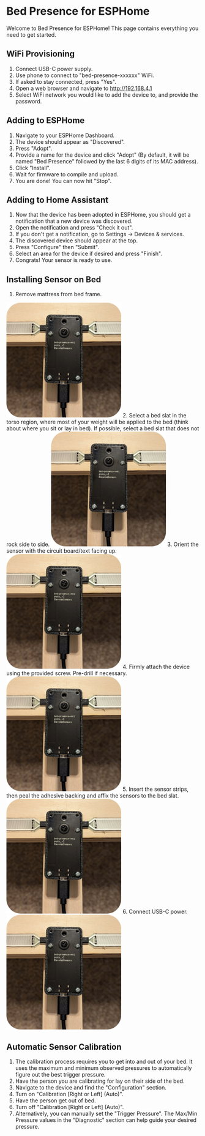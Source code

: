 # Bed Presence for ESPHome

Welcome to Bed Presence for ESPHome! This page contains everything you need to get started.

## WiFi Provisioning

1. Connect USB-C power supply.
2. Use phone to connect to "bed-presence-xxxxxx" WiFi.
3. If asked to stay connected, press "Yes".
4. Open a web browser and navigate to http://192.168.4.1
5. Select WiFi network you would like to add the device to, and provide the password.

## Adding to ESPHome

1. Navigate to your ESPHome Dashboard.
2. The device should appear as "Discovered".
3. Press "Adopt".
4. Provide a name for the device and click "Adopt" (By default, it will be named "Bed Presence" followed by the last 6 digits of its MAC address).
5. Click "Install".
6. Wait for firmware to compile and upload.
7. You are done! You can now hit "Stop".

## Adding to Home Assistant

1. Now that the device has been adopted in ESPHome, you should get a notification that a new device was discovered.
2. Open the notification and press "Check it out".
3. If you don't get a notification, go to Settings -> Devices & services.
4. The discovered device should appear at the top.
5. Press "Configure" then "Submit".
6. Select an area for the device if desired and press "Finish".
7. Congrats! Your sensor is ready to use.

## Installing Sensor on Bed

1. Remove mattress from bed frame.
  <img src="/assets/images/bed-presence.png" width="300">
2. Select a bed slat in the torso region, where most of your weight will be applied to the bed (think about where you sit or lay in bed). If possible, select a bed slat that does not rock side to side.
  <img src="/assets/images/bed-presence.png" width="300">
3. Orient the sensor with the circuit board/text facing up.
  <img src="/assets/images/bed-presence.png" width="300">
4. Firmly attach the device using the provided screw. Pre-drill if necessary.
  <img src="/assets/images/bed-presence.png" width="300">
5. Insert the sensor strips, then peal the adhesive backing and affix the sensors to the bed slat.
  <img src="/assets/images/bed-presence.png" width="300">
6. Connect USB-C power.
  <img src="/assets/images/bed-presence.png" width="300">

## Automatic Sensor Calibration

1. The calibration process requires you to get into and out of your bed. It uses the maximum and minimum observed pressures to automatically figure out the best trigger pressure.
2. Have the person you are calibrating for lay on their side of the bed.
3. Navigate to the device and find the "Configuration" section.
4. Turn on "Calibration \[Right or Left\] (Auto)".
5. Have the person get out of bed.
6. Turn off "Calibration \[Right or Left\] (Auto)".
7. Alternatively, you can manually set the "Trigger Pressure". The Max/Min Pressure values in the "Diagnostic" section can help guide your desired pressure.
